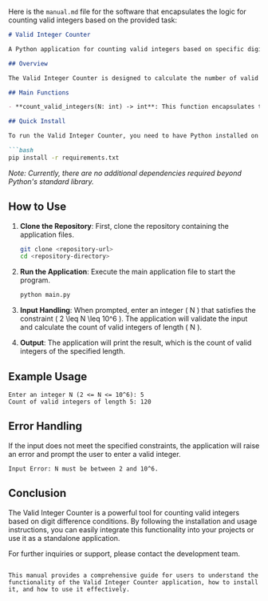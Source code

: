 Here is the `manual.md` file for the software that encapsulates the logic for counting valid integers based on the provided task:

```markdown
# Valid Integer Counter

A Python application for counting valid integers based on specific digit difference conditions.

## Overview

The Valid Integer Counter is designed to calculate the number of valid integers of a given length \( N \), where valid integers are defined by the condition that the absolute difference between consecutive digits is at least 2. This application utilizes dynamic programming to efficiently compute the result.

## Main Functions

- **count_valid_integers(N: int) -> int**: This function encapsulates the logic for counting valid integers of length \( N \). It initializes a dynamic programming table to track valid counts and returns the total count modulo \( 998244353 \).

## Quick Install

To run the Valid Integer Counter, you need to have Python installed on your machine. You can install the necessary dependencies using pip:

```bash
pip install -r requirements.txt
```

*Note: Currently, there are no additional dependencies required beyond Python's standard library.*

## How to Use

1. **Clone the Repository**: First, clone the repository containing the application files.

   ```bash
   git clone <repository-url>
   cd <repository-directory>
   ```

2. **Run the Application**: Execute the main application file to start the program.

   ```bash
   python main.py
   ```

3. **Input Handling**: When prompted, enter an integer \( N \) that satisfies the constraint \( 2 \leq N \leq 10^6 \). The application will validate the input and calculate the count of valid integers of length \( N \).

4. **Output**: The application will print the result, which is the count of valid integers of the specified length.

## Example Usage

```plaintext
Enter an integer N (2 <= N <= 10^6): 5
Count of valid integers of length 5: 120
```

## Error Handling

If the input does not meet the specified constraints, the application will raise an error and prompt the user to enter a valid integer.

```plaintext
Input Error: N must be between 2 and 10^6.
```

## Conclusion

The Valid Integer Counter is a powerful tool for counting valid integers based on digit difference conditions. By following the installation and usage instructions, you can easily integrate this functionality into your projects or use it as a standalone application.

For further inquiries or support, please contact the development team.
```

This manual provides a comprehensive guide for users to understand the functionality of the Valid Integer Counter application, how to install it, and how to use it effectively.